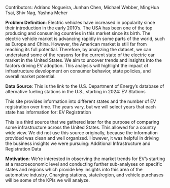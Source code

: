Contributors: Adriano Nogueira, Junhan Chen, Michael Webber, MingHua Tsai, Shiv Nag, Yashna Meher

**Problem Definition**: 
Electric vehicles have increased in popularity since their introduction in the early 2010’s. The USA has been one of the top producing
and consuming countries in this market since its birth. The electric vehicle market is advancing rapidly in some parts of the world,
such as Europe and China. However, the American market is still far from reaching its full potential. Therefore, by analyzing the
dataset, we can understand some of the reasons for the current state of the electric car market in the United States. We aim to uncover
trends and insights into the factors driving EV adoption. This analysis will highlight the impact of infrastructure development on
consumer behavior, state policies, and overall market potential.

**Data Source**:
This is the link to the U.S. Department of Energy’s database of alternative fueling stations in the U.S., starting in 2024: EV Stations

This site provides information into different states and the number of EV registration over time. The years vary, but we will select
years that each state has information for: EV Registration

This is a third source that we gathered later for the purpose of comparing some infrastructure across the United States. This allowed
for a country wide view. We did not use this source originally, because the information provided was clean and well organized. However,
it was helpful in driving the business insights we were pursuing: Additional Infrastructure and Registration Data

**Motivation**:
We’re interested in observing the market trends for EV’s starting at a macroeconomic level and conducting further sub-analyses on
specific states and regions which provide key insights into this area of the automotive industry. Charging stations, state/region, and
vehicle purchases will be some of the KPIs we will analyze.
